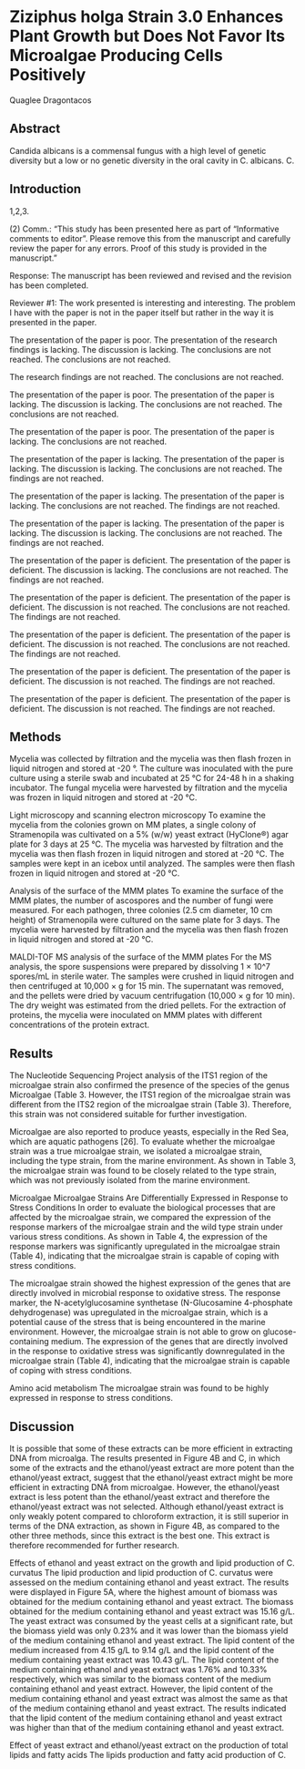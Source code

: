 # Ziziphus holga Strain 3.0 Enhances Plant Growth but Does Not Favor Its Microalgae Producing Cells Positively
Quaglee Dragontacos


## Abstract
Candida albicans is a commensal fungus with a high level of genetic diversity but a low or no genetic diversity in the oral cavity in C. albicans. C.


## Introduction
1,2,3.

(2) Comm.: “This study has been presented here as part of “Informative comments to editor”. Please remove this from the manuscript and carefully review the paper for any errors. Proof of this study is provided in the manuscript.”

Response: The manuscript has been reviewed and revised and the revision has been completed.

Reviewer #1: The work presented is interesting and interesting. The problem I have with the paper is not in the paper itself but rather in the way it is presented in the paper.

The presentation of the paper is poor. The presentation of the research findings is lacking. The discussion is lacking. The conclusions are not reached. The conclusions are not reached.

The research findings are not reached. The conclusions are not reached.

The presentation of the paper is poor. The presentation of the paper is lacking. The discussion is lacking. The conclusions are not reached. The conclusions are not reached.

The presentation of the paper is poor. The presentation of the paper is lacking. The conclusions are not reached.

The presentation of the paper is lacking. The presentation of the paper is lacking. The discussion is lacking. The conclusions are not reached. The findings are not reached.

The presentation of the paper is lacking. The presentation of the paper is lacking. The conclusions are not reached. The findings are not reached.

The presentation of the paper is lacking. The presentation of the paper is lacking. The discussion is lacking. The conclusions are not reached. The findings are not reached.

The presentation of the paper is deficient. The presentation of the paper is deficient. The discussion is lacking. The conclusions are not reached. The findings are not reached.

The presentation of the paper is deficient. The presentation of the paper is deficient. The discussion is not reached. The conclusions are not reached. The findings are not reached.

The presentation of the paper is deficient. The presentation of the paper is deficient. The discussion is not reached. The conclusions are not reached. The findings are not reached.

The presentation of the paper is deficient. The presentation of the paper is deficient. The discussion is not reached. The findings are not reached.

The presentation of the paper is deficient. The presentation of the paper is deficient. The discussion is not reached. The findings are not reached.


## Methods
Mycelia was collected by filtration and the mycelia was then flash frozen in liquid nitrogen and stored at -20 °. The culture was inoculated with the pure culture using a sterile swab and incubated at 25 °C for 24-48 h in a shaking incubator. The fungal mycelia were harvested by filtration and the mycelia was frozen in liquid nitrogen and stored at -20 °C.

Light microscopy and scanning electron microscopy
To examine the mycelia from the colonies grown on MM plates, a single colony of Stramenopila was cultivated on a 5% (w/w) yeast extract (HyClone®) agar plate for 3 days at 25 °C. The mycelia was harvested by filtration and the mycelia was then flash frozen in liquid nitrogen and stored at -20 °C. The samples were kept in an icebox until analyzed. The samples were then flash frozen in liquid nitrogen and stored at -20 °C.

Analysis of the surface of the MMM plates
To examine the surface of the MMM plates, the number of ascospores and the number of fungi were measured. For each pathogen, three colonies (2.5 cm diameter, 10 cm height) of Stramenopila were cultured on the same plate for 3 days. The mycelia were harvested by filtration and the mycelia was then flash frozen in liquid nitrogen and stored at -20 °C.

MALDI-TOF MS analysis of the surface of the MMM plates
For the MS analysis, the spore suspensions were prepared by dissolving 1 × 10^7 spores/mL in sterile water. The samples were crushed in liquid nitrogen and then centrifuged at 10,000 × g for 15 min. The supernatant was removed, and the pellets were dried by vacuum centrifugation (10,000 × g for 10 min). The dry weight was estimated from the dried pellets. For the extraction of proteins, the mycelia were inoculated on MMM plates with different concentrations of the protein extract.


## Results
The Nucleotide Sequencing Project analysis of the ITS1 region of the microalgae strain also confirmed the presence of the species of the genus Microalgae (Table 3. However, the ITS1 region of the microalgae strain was different from the ITS2 region of the microalgae strain (Table 3). Therefore, this strain was not considered suitable for further investigation.

Microalgae are also reported to produce yeasts, especially in the Red Sea, which are aquatic pathogens [26]. To evaluate whether the microalgae strain was a true microalgae strain, we isolated a microalgae strain, including the type strain, from the marine environment. As shown in Table 3, the microalgae strain was found to be closely related to the type strain, which was not previously isolated from the marine environment.

Microalgae Microalgae Strains Are Differentially Expressed in Response to Stress Conditions
In order to evaluate the biological processes that are affected by the microalgae strain, we compared the expression of the response markers of the microalgae strain and the wild type strain under various stress conditions. As shown in Table 4, the expression of the response markers was significantly upregulated in the microalgae strain (Table 4), indicating that the microalgae strain is capable of coping with stress conditions.

The microalgae strain showed the highest expression of the genes that are directly involved in microbial response to oxidative stress. The response marker, the N-acetylglucosamine synthetase (N-Glucosamine 4-phosphate dehydrogenase) was upregulated in the microalgae strain, which is a potential cause of the stress that is being encountered in the marine environment. However, the microalgae strain is not able to grow on glucose-containing medium. The expression of the genes that are directly involved in the response to oxidative stress was significantly downregulated in the microalgae strain (Table 4), indicating that the microalgae strain is capable of coping with stress conditions.

Amino acid metabolism
The microalgae strain was found to be highly expressed in response to stress conditions.


## Discussion
It is possible that some of these extracts can be more efficient in extracting DNA from microalga. The results presented in Figure 4B and C, in which some of the extracts and the ethanol/yeast extract are more potent than the ethanol/yeast extract, suggest that the ethanol/yeast extract might be more efficient in extracting DNA from microalgae. However, the ethanol/yeast extract is less potent than the ethanol/yeast extract and therefore the ethanol/yeast extract was not selected. Although ethanol/yeast extract is only weakly potent compared to chloroform extraction, it is still superior in terms of the DNA extraction, as shown in Figure 4B, as compared to the other three methods, since this extract is the best one. This extract is therefore recommended for further research.

Effects of ethanol and yeast extract on the growth and lipid production of C. curvatus
The lipid production and lipid production of C. curvatus were assessed on the medium containing ethanol and yeast extract. The results were displayed in Figure 5A, where the highest amount of biomass was obtained for the medium containing ethanol and yeast extract. The biomass obtained for the medium containing ethanol and yeast extract was 15.16 g/L. The yeast extract was consumed by the yeast cells at a significant rate, but the biomass yield was only 0.23% and it was lower than the biomass yield of the medium containing ethanol and yeast extract. The lipid content of the medium increased from 4.15 g/L to 9.14 g/L and the lipid content of the medium containing yeast extract was 10.43 g/L. The lipid content of the medium containing ethanol and yeast extract was 1.76% and 10.33% respectively, which was similar to the biomass content of the medium containing ethanol and yeast extract. However, the lipid content of the medium containing ethanol and yeast extract was almost the same as that of the medium containing ethanol and yeast extract. The results indicated that the lipid content of the medium containing ethanol and yeast extract was higher than that of the medium containing ethanol and yeast extract.

Effect of yeast extract and ethanol/yeast extract on the production of total lipids and fatty acids
The lipids production and fatty acid production of C.
